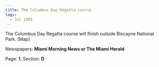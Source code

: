 ```yaml
---  
title: The Columbus Day Regatta course  
tags:  
  - Jul 1995  
---  
```

  
The Columbus Day Regatta course will finish outside Biscayne National Park. [Map]  
  
Newspapers: **Miami Morning News or The Miami Herald**  
  
Page: **1**, Section: **D** 
